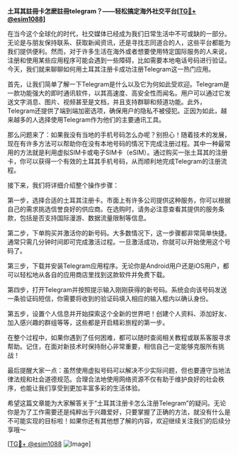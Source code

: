 **土耳其註冊卡怎麽註冊telegram？——轻松搞定海外社交平台[[TG💪+ @esim1088](https://t.me/s/esim1088)]**

在当今这个全球化的时代，社交媒体已经成为我们日常生活中不可或缺的一部分。无论是与朋友保持联系、获取新闻资讯，还是寻找志同道合的人，这些平台都能为我们提供便利。然而，对于许多生活在海外或者想要使用特定国际服务的人来说，注册和使用某些应用程序可能会遇到一些障碍，比如需要本地电话号码进行验证。今天，我们就来聊聊如何用土耳其注册卡成功注册Telegram这一热门应用。

首先，让我们简单了解一下Telegram是什么以及它为何如此受欢迎。Telegram是一款功能强大的即时通讯软件，以其高速度、高安全性而闻名。用户可以通过它发送文字消息、图片、视频甚至是文档，并且支持群聊和频道功能。此外，Telegram还提供了端到端加密选项，确保用户的隐私不被侵犯。正因为如此，越来越多的人选择使用Telegram作为他们的主要通讯工具。

那么问题来了：如果我没有当地的手机号码怎么办呢？别担心！随着技术的发展，现在有许多方法可以帮助你在没有本地号码的情况下完成注册过程。其中一种最常用的方法就是利用虚拟SIM卡或电子SIM卡（eSIM）。通过购买一张土耳其的注册卡，你可以获得一个有效的土耳其手机号码，从而顺利地完成Telegram的注册流程。

接下来，我们将详细介绍整个操作步骤：

第一步，选择合适的土耳其注册卡。市面上有许多公司提供这种服务，你可以根据自己的需求挑选信誉良好的供应商。在选购时，请务必注意查看其提供的服务条款，包括是否支持国际漫游、数据流量限制等信息。

第二步，下单购买并激活你的新号码。大多数情况下，这一步骤都非常简单快捷。通常只需几分钟时间即可完成激活过程。一旦激活成功，你就可以开始使用这个号码了。

第三步，下载并安装Telegram应用程序。无论你是Android用户还是iOS用户，都可以轻松地从各自的应用商店里找到这款软件并免费下载。

第四步，打开Telegram并按照提示输入刚刚获得的新号码。系统会向该号码发送一条验证码短信，你需要将收到的验证码填入相应的输入框内以确认身份。

第五步，设置个人信息并开始探索这个全新的世界吧！创建个人资料、添加好友、加入感兴趣的群组等等，这些都是开启精彩旅程的第一步。

在整个过程中，如果你遇到了任何困难，都可以随时查阅相关教程或联系客服寻求帮助。记住，在面对新技术时保持耐心非常重要，相信自己一定能够克服所有挑战！

最后提醒大家一点：虽然使用虚拟号码可以解决不少实际问题，但也要遵守当地法律法规和社会道德规范。合理合法地使用网络资源不仅有助于维护良好的社会秩序，也能让我们享受到更加丰富多彩的生活体验。

希望这篇文章能为大家解答关于“土耳其注册卡怎么注册Telegram”的疑问。无论你是为了工作需要还是纯粹出于兴趣爱好，只要掌握了正确的方法，就没有什么是不可能实现的目标啦！如果你还有其他想了解的内容，欢迎继续关注我们的后续分享哦～

[[TG💪+ @esim1088](https://t.me/s/esim1088) ![Image](https://i.postimg.cc/4NQfJmqS/Snipaste-2025-05-13-00-14-12.png)]